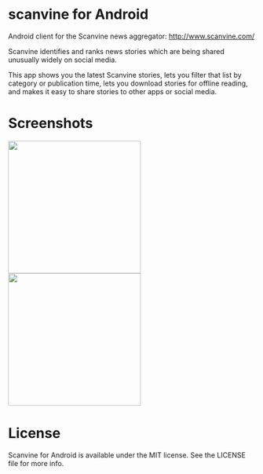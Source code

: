 scanvine for Android
====================

Android client for the Scanvine news aggregator: http://www.scanvine.com/

Scanvine identifies and ranks news stories which are being shared unusually widely on social media.

This app shows you the latest Scanvine stories, lets you filter that list by category or publication time, lets you download stories for offline reading,
and makes it easy to share stories to other apps or social media.

Screenshots
===========

<img src="http://www.scanvine.com/static/images/ss-android-1.png" width="270"/> <img src="http://www.scanvine.com/static/images/ss-android-2.png" width="270"/>

License
=======

Scanvine for Android is available under the MIT license. See the LICENSE file for more info.
